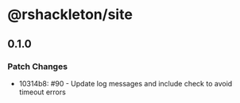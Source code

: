 # @rshackleton/site

## 0.1.0
### Patch Changes

- 10314b8: #90 - Update log messages and include check to avoid timeout errors
